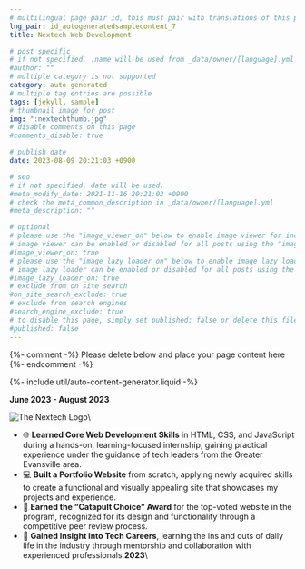 ```yaml
---
# multilingual page pair id, this must pair with translations of this page. (This name must be unique)
lng_pair: id_autogeneratedsamplecontent_7
title: Nextech Web Development

# post specific
# if not specified, .name will be used from _data/owner/[language].yml
#author: ""
# multiple category is not supported
category: auto generated
# multiple tag entries are possible
tags: [jekyll, sample]
# thumbnail image for post
img: ":nextechthumb.jpg"
# disable comments on this page
#comments_disable: true

# publish date
date: 2023-08-09 20:21:03 +0900

# seo
# if not specified, date will be used.
#meta_modify_date: 2021-11-16 20:21:03 +0900
# check the meta_common_description in _data/owner/[language].yml
#meta_description: ""

# optional
# please use the "image_viewer_on" below to enable image viewer for individual pages or posts (_posts/ or [language]/_posts folders).
# image viewer can be enabled or disabled for all posts using the "image_viewer_posts: true" setting in _data/conf/main.yml.
#image_viewer_on: true
# please use the "image_lazy_loader_on" below to enable image lazy loader for individual pages or posts (_posts/ or [language]/_posts folders).
# image lazy loader can be enabled or disabled for all posts using the "image_lazy_loader_posts: true" setting in _data/conf/main.yml.
#image_lazy_loader_on: true
# exclude from on site search
#on_site_search_exclude: true
# exclude from search engines
#search_engine_exclude: true
# to disable this page, simply set published: false or delete this file
#published: false
---
```


{%- comment -%} Please delete below and place your page content here {%- endcomment -%}

{%- include util/auto-content-generator.liquid -%}

<!-- outline-start -->

**June 2023 - August 2023**

![The Nextech Logo](:nextechthumb.jpg)\

- 🌐 **Learned Core Web Development Skills** in HTML, CSS, and JavaScript during a hands-on, learning-focused internship, gaining practical experience under the guidance of tech leaders from the Greater Evansville area.  
- 💻 **Built a Portfolio Website** from scratch, applying newly acquired skills to create a functional and visually appealing site that showcases my projects and experience.  
- 🏅 **Earned the “Catapult Choice” Award** for the top-voted website in the program, recognized for its design and functionality through a competitive peer review process.  
- 🤝 **Gained Insight into Tech Careers**, learning the ins and outs of daily life in the industry through mentorship and collaboration with experienced professionals.**2023**\

<!-- outline-end -->

